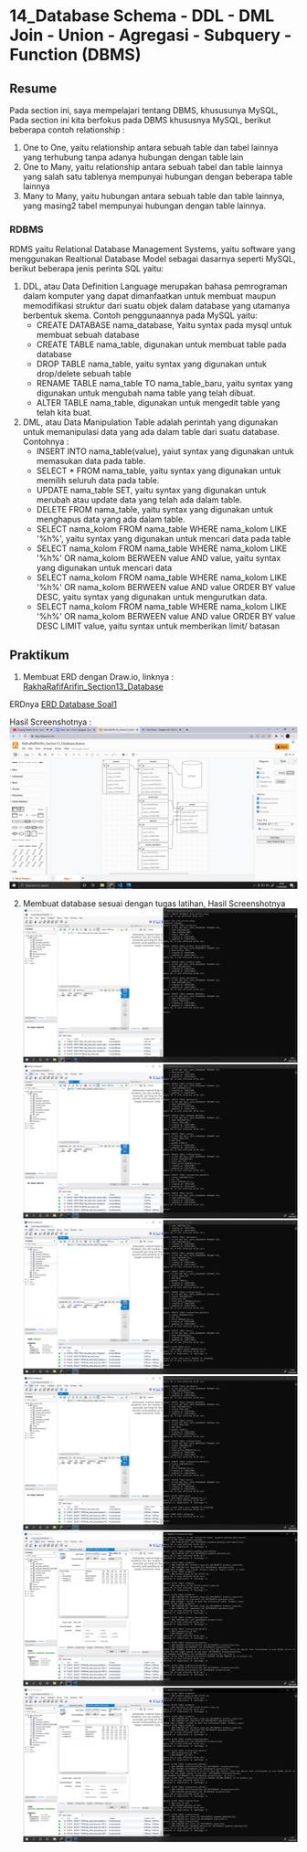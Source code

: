 # **14_Database Schema - DDL - DML Join - Union - Agregasi - Subquery - Function (DBMS)**

## Resume
Pada section ini, saya mempelajari tentang DBMS, khususunya MySQL, Pada section ini kita berfokus pada DBMS khususnya MySQL, berikut beberapa contoh relationship :
1. One to One, yaitu relationship antara sebuah table dan tabel lainnya yang terhubung tanpa adanya hubungan dengan table lain
2. One to Many, yaitu relationship antara sebuah tabel dan table lainnya yang salah satu tablenya mempunyai hubungan dengan beberapa table lainnya
3. Many to Many, yaitu hubungan antara sebuah table dan table lainnya, yang masing2 tabel mempunyai hubungan dengan table lainnya.

### RDBMS
RDMS yaitu Relational Database Management Systems, yaitu software yang menggunakan Realtional Database Model sebagai dasarnya seperti MySQL, berikut beberapa jenis perinta SQL yaitu:
1. DDL, atau Data Definition Language merupakan bahasa pemrograman dalam komputer yang dapat dimanfaatkan untuk membuat maupun memodifikasi struktur dari suatu objek dalam database yang utamanya berbentuk skema. Contoh penggunaannya pada MySQL yaitu:
    - CREATE DATABASE nama_database, Yaitu syntax pada mysql untuk membuat sebuah database
    - CREATE TABLE nama_table, digunakan untuk membuat table pada database
    - DROP TABLE nama_table, yaitu syntax yang digunakan untuk drop/delete sebuah table
    - RENAME TABLE nama_table TO nama_table_baru, yaitu syntax yang digunakan untuk mengubah nama table yang telah dibuat.
    - ALTER TABLE nama_table, digunakan untuk mengedit table yang telah kita buat.
2. DML, atau Data Manipulation Table adalah perintah yang digunakan untuk memanipulasi data yang ada dalam table dari suatu database. Contohnya :
    - INSERT INTO nama_table(value), yaiut syntax yang digunakan untuk memasukan data pada table.
    - SELECT * FROM nama_table, yaitu syntax yang digunakan untuk memilih seluruh data pada table.
    - UPDATE nama_table SET, yaitu syntax yang digunakan untuk merubah atau update data yang telah ada dalam table.
    - DELETE FROM nama_table, yaitu syntax yang digunakan untuk menghapus data yang ada dalam table.
    - SELECT nama_kolom FROM nama_table WHERE nama_kolom LIKE '%h%', yaitu syntax yang digunakan untuk mencari data pada table
    - SELECT nama_kolom FROM nama_table WHERE nama_kolom LIKE '%h%' OR nama_kolom BERWEEN value AND value, yaitu syntax yang digunakan untuk mencari data
    - SELECT nama_kolom FROM nama_table WHERE nama_kolom LIKE '%h%' OR nama_kolom BERWEEN value AND value ORDER BY value DESC, yaitu syntax yang digunakan untuk mengurutkan data.
    - SELECT nama_kolom FROM nama_table WHERE nama_kolom LIKE '%h%' OR nama_kolom BERWEEN value AND value ORDER BY value DESC LIMIT value, yaitu syntax untuk memberikan limit/ batasan

## **Praktikum**
1. Membuat ERD dengan Draw.io, linknya : [RakhaRafifArifin_Section13_Database](https://github.com/RakhaRafifA/Java-Spring-Boot_Rakha-Rafif-Arifin/blob/b8efd36898e52b075f305a7bdf1abf9bf7aa42cb/13_Database%20Schema%20-%20DDL%20-%20DML%20Join%20-%20Union%20-%20Agregasi%20-%20Subquery%20-%20Function%20(DBMS)/praktikum/Praktikum%20MySQL.txt)

ERDnya [ERD Database Soal1](https://github.com/RakhaRafifA/Java-Spring-Boot_Rakha-Rafif-Arifin/blob/b8efd36898e52b075f305a7bdf1abf9bf7aa42cb/13_Database%20Schema%20-%20DDL%20-%20DML%20Join%20-%20Union%20-%20Agregasi%20-%20Subquery%20-%20Function%20(DBMS)/praktikum/RakhaRafifArifin_Section13_Database.drawio.png)

Hasil Screenshotnya : ![RakhaRafifArifin_Section13_Database](https://github.com/RakhaRafifA/Java-Spring-Boot_Rakha-Rafif-Arifin/blob/b8efd36898e52b075f305a7bdf1abf9bf7aa42cb/13_Database%20Schema%20-%20DDL%20-%20DML%20Join%20-%20Union%20-%20Agregasi%20-%20Subquery%20-%20Function%20(DBMS)/screenshots/Screenshots%20ERD%20soal%201.PNG)

2. Membuat database sesuai dengan tugas latihan, Hasil Screenshotnya ![RakhaRafifArifin_Section13_Database](https://github.com/RakhaRafifA/Java-Spring-Boot_Rakha-Rafif-Arifin/blob/06130a13081673d4e101f5f05daa6dbdd3e3a07f/13_Database%20Schema%20-%20DDL%20-%20DML%20Join%20-%20Union%20-%20Agregasi%20-%20Subquery%20-%20Function%20(DBMS)/screenshots/Screenshot%201%20(create%20databases%20and%20table).PNG)
![RakhaRafifArifin_Section13_Database](https://github.com/RakhaRafifA/Java-Spring-Boot_Rakha-Rafif-Arifin/blob/06130a13081673d4e101f5f05daa6dbdd3e3a07f/13_Database%20Schema%20-%20DDL%20-%20DML%20Join%20-%20Union%20-%20Agregasi%20-%20Subquery%20-%20Function%20(DBMS)/screenshots/Screenshot%202%20(create%20table).PNG)
![RakhaRafifArifin_Section13_Database](https://github.com/RakhaRafifA/Java-Spring-Boot_Rakha-Rafif-Arifin/blob/06130a13081673d4e101f5f05daa6dbdd3e3a07f/13_Database%20Schema%20-%20DDL%20-%20DML%20Join%20-%20Union%20-%20Agregasi%20-%20Subquery%20-%20Function%20(DBMS)/screenshots/Screenshot%203%20(menambahkan%20kolom%20dan%20rename%20table).PNG)
![RakhaRafifArifin_Section13_Database](https://github.com/RakhaRafifA/Java-Spring-Boot_Rakha-Rafif-Arifin/blob/06130a13081673d4e101f5f05daa6dbdd3e3a07f/13_Database%20Schema%20-%20DDL%20-%20DML%20Join%20-%20Union%20-%20Agregasi%20-%20Subquery%20-%20Function%20(DBMS)/screenshots/Screenshot%204%20(drop%20table%20shipping).PNG)
![RakhaRafifArifin_Section13_Database](https://github.com/RakhaRafifA/Java-Spring-Boot_Rakha-Rafif-Arifin/blob/06130a13081673d4e101f5f05daa6dbdd3e3a07f/13_Database%20Schema%20-%20DDL%20-%20DML%20Join%20-%20Union%20-%20Agregasi%20-%20Subquery%20-%20Function%20(DBMS)/screenshots/Screenshot%205%20(create%20relationships%20between%20table).PNG)
![RakhaRafifArifin_Section13_Database](https://github.com/RakhaRafifA/Java-Spring-Boot_Rakha-Rafif-Arifin/blob/06130a13081673d4e101f5f05daa6dbdd3e3a07f/13_Database%20Schema%20-%20DDL%20-%20DML%20Join%20-%20Union%20-%20Agregasi%20-%20Subquery%20-%20Function%20(DBMS)/screenshots/Screenshot%206%20(create%20relationships%20between%20tables).PNG)